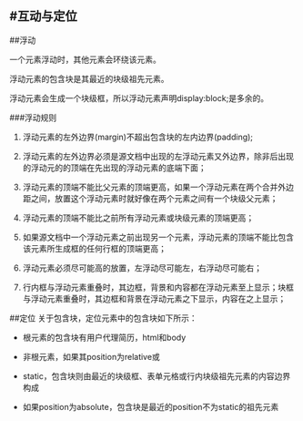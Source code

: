 #互动与定位
---
##浮动

一个元素浮动时，其他元素会环绕该元素。

浮动元素的包含块是其最近的块级祖先元素。

浮动元素会生成一个块级框，所以浮动元素声明display:block;是多余的。

###浮动规则
1. 浮动元素的左外边界(margin)不超出包含块的左内边界(padding);


2. 浮动元素的左外边界必须是源文档中出现的左浮动元素又外边界，除非后出现的浮动元的的顶端在先出现的浮动元素的底端下面；


3. 浮动元素的顶端不能比父元素的顶端更高，如果一个浮动元素在两个合并外边距之间，放置这个浮动元素时就好像在两个元素之间有一个块级父元素；


4. 浮动元素的顶端不能比之前所有浮动元素或块级元素的顶端更高；


5. 如果源文档中一个浮动元素之前出现另一个元素，浮动元素的顶端不能比包含该元素所生成框的任何行框的顶端更高；


6. 浮动元素必须尽可能高的放置，左浮动尽可能左，右浮动尽可能右；


7. 行内框与浮动元素重叠时，其边框，背景和内容都在浮动元素至上显示；块框与浮动元素重叠时，其边框和背景在浮动元素之下显示，内容在之上显示；

##定位
关于包含块，定位元素中的包含块如下所示：

- 根元素的包含块有用户代理简历，html和body


- 非根元素，如果其position为relative或

- static，包含块则由最近的块级框、表单元格或行内块级祖先元素的内容边界构成


- 如果position为absolute，包含块是最近的position不为static的祖先元素
